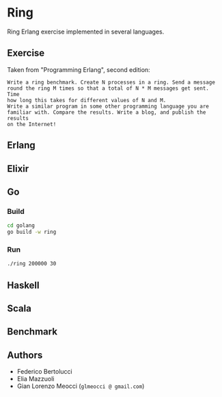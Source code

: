 # Ring

Ring Erlang exercise implemented in several languages.

## Exercise

Taken from "Programming Erlang", second edition:

```text
Write a ring benchmark. Create N processes in a ring. Send a message
round the ring M times so that a total of N * M messages get sent. Time
how long this takes for different values of N and M.
Write a similar program in some other programming language you are
familiar with. Compare the results. Write a blog, and publish the results
on the Internet!
```

## Erlang

## Elixir

## Go

### Build

```sh
cd golang
go build -w ring
```

### Run

```sh
./ring 200000 30
```

## Haskell

## Scala

## Benchmark

## Authors

- Federico Bertolucci
- Elia Mazzuoli
- Gian Lorenzo Meocci (`glmeocci @ gmail.com`)

